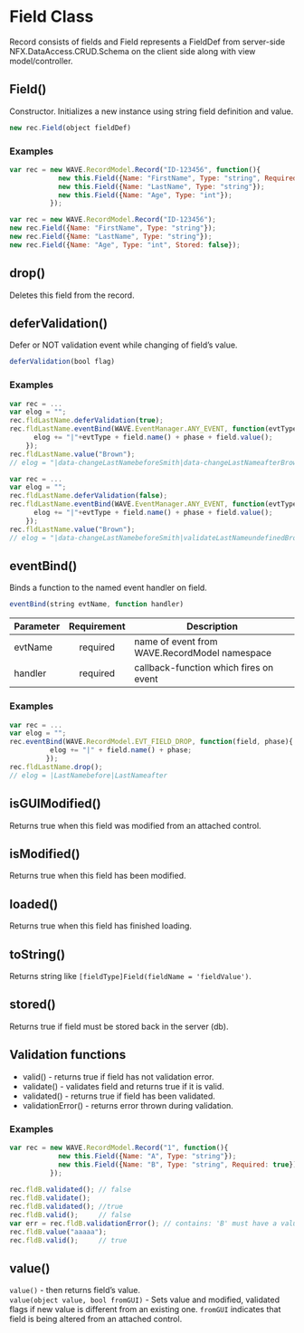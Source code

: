 # Field Class
Record consists of fields and Field represents a FieldDef from server-side NFX.DataAccess.CRUD.Schema on the client side along with view model/controller.

## Field()
Constructor. Initializes a new instance using string field definition and value.
```js
new rec.Field(object fieldDef)
```
### Examples
```js
var rec = new WAVE.RecordModel.Record("ID-123456", function(){
            new this.Field({Name: "FirstName", Type: "string", Required: true});
            new this.Field({Name: "LastName", Type: "string"});
            new this.Field({Name: "Age", Type: "int"});
          });
```
```js
var rec = new WAVE.RecordModel.Record("ID-123456");
new rec.Field({Name: "FirstName", Type: "string"});
new rec.Field({Name: "LastName", Type: "string"});
new rec.Field({Name: "Age", Type: "int", Stored: false}); 
```


## drop()
Deletes this field from the record.


## deferValidation()
Defer or NOT validation event while changing of field’s value.
```js
deferValidation(bool flag)
```
### Examples
```js
var rec = ...
var elog = "";
rec.fldLastName.deferValidation(true);
rec.fldLastName.eventBind(WAVE.EventManager.ANY_EVENT, function(evtType, field, phase){
      elog += "|"+evtType + field.name() + phase + field.value();
    });
rec.fldLastName.value("Brown");
// elog = "|data-changeLastNamebeforeSmith|data-changeLastNameafterBrown"
```
```js
var rec = ...
var elog = "";
rec.fldLastName.deferValidation(false);
rec.fldLastName.eventBind(WAVE.EventManager.ANY_EVENT, function(evtType, field, phase){
      elog += "|"+evtType + field.name() + phase + field.value();
    });
rec.fldLastName.value("Brown");
// elog = "|data-changeLastNamebeforeSmith|validateLastNameundefinedBrown|validatedLastNameundefinedBrown|data-changeLastNameafterBrown"
```


## eventBind()
Binds a function to the named event handler on field.
```js
eventBind(string evtName, function handler)
```
| Parameter | Requirement | Description                                   |
| --------- |:-----------:| --------------------------------------------- |
| evtName   | required    | name of event from WAVE.RecordModel namespace |
| handler   | required    | callback-function which fires on event        |
### Examples
```js
var rec = ...
var elog = "";
rec.eventBind(WAVE.RecordModel.EVT_FIELD_DROP, function(field, phase){
          elog += "|" + field.name() + phase;
         });
rec.fldLastName.drop();
// elog = |LastNamebefore|LastNameafter          
```


## isGUIModified()
Returns true when this field was modified from an attached control.


## isModified()
Returns true when this field has been modified.


## loaded()
Returns true when this field has finished loading.


## toString()
Returns string like `[fieldType]Field(fieldName = 'fieldValue')`.


## stored()
Returns true if field must be stored back in the server (db).


## Validation functions
* valid()     - returns true if field has not validation error.
* validate()  - validates field and returns true if it is valid.
* validated() - returns true if field has been validated.
* validationError() - returns error thrown during validation.
### Examples
```js
var rec = new WAVE.RecordModel.Record("1", function(){
            new this.Field({Name: "A", Type: "string"});
            new this.Field({Name: "B", Type: "string", Required: true});
          });
     
rec.fldB.validated(); // false
rec.fldB.validate();
rec.fldB.validated(); //true
rec.fldB.valid();     // false
var err = rec.fldB.validationError(); // contains: 'B' must have a value
rec.fldB.value("aaaaa");
rec.fldB.valid();     // true
```


## value()
`value()` - then returns field’s value.  
`value(object value, bool fromGUI)` - Sets value and modified, validated flags if new value is different from an existing one. `fromGUI` indicates that field is being altered from an attached control.



